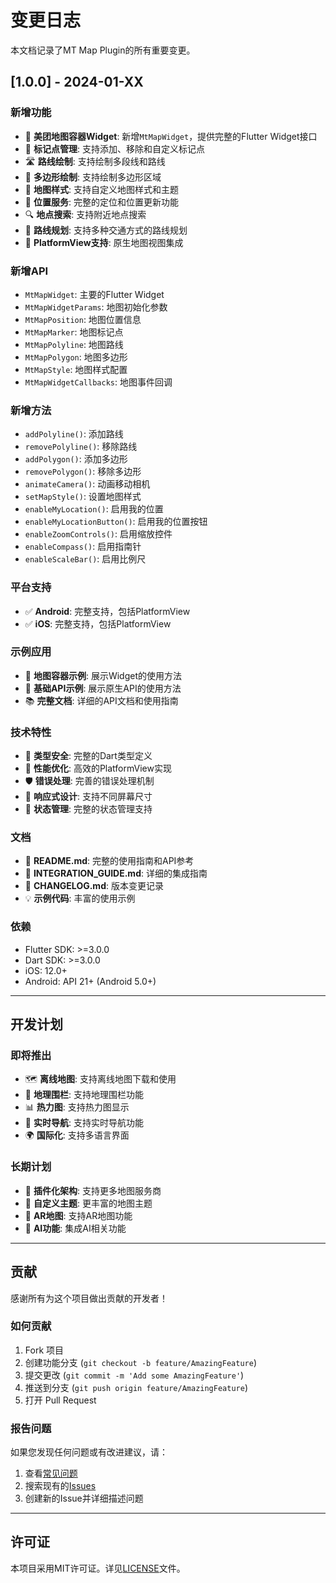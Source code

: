 # 变更日志

本文档记录了MT Map Plugin的所有重要变更。

## [1.0.0] - 2024-01-XX

### 新增功能
- 🎉 **美团地图容器Widget**: 新增`MtMapWidget`，提供完整的Flutter Widget接口
- 📍 **标记点管理**: 支持添加、移除和自定义标记点
- 🛣️ **路线绘制**: 支持绘制多段线和路线
- 🔲 **多边形绘制**: 支持绘制多边形区域
- 🎨 **地图样式**: 支持自定义地图样式和主题
- 📱 **位置服务**: 完整的定位和位置更新功能
- 🔍 **地点搜索**: 支持附近地点搜索
- 🚗 **路线规划**: 支持多种交通方式的路线规划
- 📱 **PlatformView支持**: 原生地图视图集成

### 新增API
- `MtMapWidget`: 主要的Flutter Widget
- `MtMapWidgetParams`: 地图初始化参数
- `MtMapPosition`: 地图位置信息
- `MtMapMarker`: 地图标记点
- `MtMapPolyline`: 地图路线
- `MtMapPolygon`: 地图多边形
- `MtMapStyle`: 地图样式配置
- `MtMapWidgetCallbacks`: 地图事件回调

### 新增方法
- `addPolyline()`: 添加路线
- `removePolyline()`: 移除路线
- `addPolygon()`: 添加多边形
- `removePolygon()`: 移除多边形
- `animateCamera()`: 动画移动相机
- `setMapStyle()`: 设置地图样式
- `enableMyLocation()`: 启用我的位置
- `enableMyLocationButton()`: 启用我的位置按钮
- `enableZoomControls()`: 启用缩放控件
- `enableCompass()`: 启用指南针
- `enableScaleBar()`: 启用比例尺

### 平台支持
- ✅ **Android**: 完整支持，包括PlatformView
- ✅ **iOS**: 完整支持，包括PlatformView

### 示例应用
- 📱 **地图容器示例**: 展示Widget的使用方法
- 📱 **基础API示例**: 展示原生API的使用方法
- 📚 **完整文档**: 详细的API文档和使用指南

### 技术特性
- 🔧 **类型安全**: 完整的Dart类型定义
- 🚀 **性能优化**: 高效的PlatformView实现
- 🛡️ **错误处理**: 完善的错误处理机制
- 📱 **响应式设计**: 支持不同屏幕尺寸
- 🔄 **状态管理**: 完整的状态管理支持

### 文档
- 📖 **README.md**: 完整的使用指南和API参考
- 📖 **INTEGRATION_GUIDE.md**: 详细的集成指南
- 📖 **CHANGELOG.md**: 版本变更记录
- 💡 **示例代码**: 丰富的使用示例

### 依赖
- Flutter SDK: >=3.0.0
- Dart SDK: >=3.0.0
- iOS: 12.0+
- Android: API 21+ (Android 5.0+)

---

## 开发计划

### 即将推出
- 🗺️ **离线地图**: 支持离线地图下载和使用
- 🎯 **地理围栏**: 支持地理围栏功能
- 📊 **热力图**: 支持热力图显示
- 🚗 **实时导航**: 支持实时导航功能
- 🌍 **国际化**: 支持多语言界面

### 长期计划
- 🔧 **插件化架构**: 支持更多地图服务商
- 🎨 **自定义主题**: 更丰富的地图主题
- 📱 **AR地图**: 支持AR地图功能
- 🤖 **AI功能**: 集成AI相关功能

---

## 贡献

感谢所有为这个项目做出贡献的开发者！

### 如何贡献
1. Fork 项目
2. 创建功能分支 (`git checkout -b feature/AmazingFeature`)
3. 提交更改 (`git commit -m 'Add some AmazingFeature'`)
4. 推送到分支 (`git push origin feature/AmazingFeature`)
5. 打开 Pull Request

### 报告问题
如果您发现任何问题或有改进建议，请：
1. 查看[常见问题](README.md#常见问题)
2. 搜索现有的[Issues](../../issues)
3. 创建新的Issue并详细描述问题

---

## 许可证

本项目采用MIT许可证。详见[LICENSE](LICENSE)文件。

